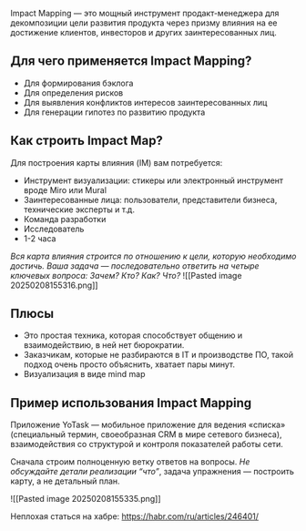 Impact Mapping — это мощный инструмент продакт-менеджера для декомпозиции цели развития продукта через призму влияния на ее достижение клиентов, инвесторов и других заинтересованных лиц.

## Для чего применяется Impact Mapping?

- Для формирования бэклога
- Для определения рисков
- Для выявления конфликтов интересов заинтересованных лиц
- Для генерации гипотез по развитию продукта

## Как строить Impact Map?

Для построения карты влияния (IM) вам потребуется:

- Инструмент визуализации: стикеры или электронный инструмент вроде Miro или Mural
- Заинтересованные лица: пользователи, представители бизнеса, технические эксперты и т.д.
- Команда разработки
- Исследователь
- 1-2 часа

_Вся карта влияния строится по отношению к цели, которую необходимо достичь. Ваша задача — последовательно ответить на четыре ключевых вопроса: Зачем? Кто? Как? Что?_
![[Pasted image 20250208155316.png]]
## Плюсы
- Это простая техника, которая способствует общению и взаимодействию, в ней нет бюрократии.
- Заказчикам, которые не разбираются в IT и производстве ПО, такой подход очень просто объяснить, хватает пары минут.
- Визуализация в виде mind map
## Пример использования Impact Mapping

Приложение YoTask — мобильное приложение для ведения «списка» (специальный термин, своеобразная CRM в мире сетевого бизнеса), взаимодействия со структурой и контроля показателей работы сети.

Сначала строим полноценную ветку ответов на вопросы. _Не обсуждайте детали реализации “что”_, задача упражнения — построить карту, а не детальный план.

![[Pasted image 20250208155335.png]]

Неплохая статься на хабре: https://habr.com/ru/articles/246401/